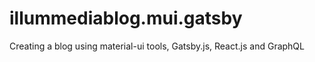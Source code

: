 # illummediablog.mui.gatsby
Creating a blog using material-ui tools, Gatsby.js, React.js and GraphQL
